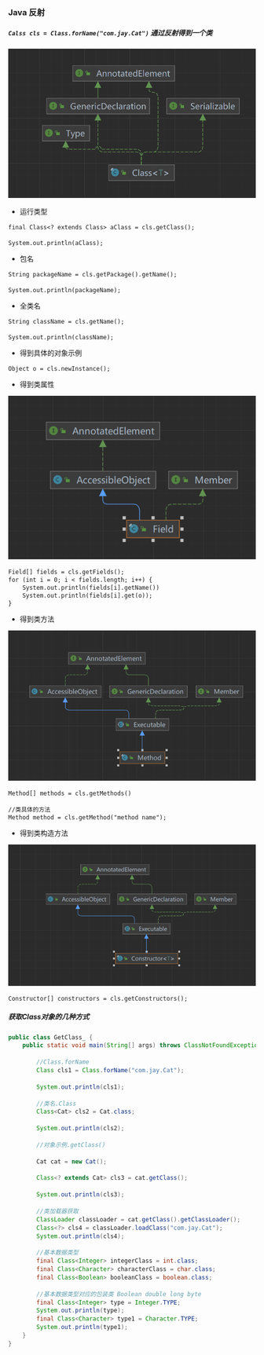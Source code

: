 ### Java 反射


##### `Calss cls = Class.forName("com.jay.Cat")` 通过反射得到一个类

![Class](./class.png)

* 运行类型

```
final Class<? extends Class> aClass = cls.getClass();

System.out.println(aClass);
```

* 包名

```
String packageName = cls.getPackage().getName();

System.out.println(packageName);
```

* 全类名

```
String className = cls.getName();

System.out.println(className);
```

* 得到具体的对象示例

```
Object o = cls.newInstance();
```

* 得到类属性

![fields](./fields.png)

```
Field[] fields = cls.getFields();
for (int i = 0; i < fields.length; i++) {
    System.out.println(fields[i].getName())
    System.out.println(fields[i].get(o));
}
```

* 得到类方法 

![method](./method.png)

```
Method[] methods = cls.getMethods()

//类具体的方法
Method method = cls.getMethod("method name");
```

* 得到类构造方法 

![constructors](./constructors.png)

```
Constructor[] constructors = cls.getConstructors();
```

##### 获取Class对象的几种方式

```java
public class GetClass_ {
    public static void main(String[] args) throws ClassNotFoundException {

        //Class.forName
        Class cls1 = Class.forName("com.jay.Cat");

        System.out.println(cls1);

        //类名.Class
        Class<Cat> cls2 = Cat.class;

        System.out.println(cls2);

        //对象示例.getClass()

        Cat cat = new Cat();

        Class<? extends Cat> cls3 = cat.getClass();

        System.out.println(cls3);

        //类加载器获取
        ClassLoader classLoader = cat.getClass().getClassLoader();
        Class<?> cls4 = classLoader.loadClass("com.jay.Cat");
        System.out.println(cls4);

        //基本数据类型
        final Class<Integer> integerClass = int.class;
        final Class<Character> characterClass = char.class;
        final Class<Boolean> booleanClass = boolean.class;

        //基本数据类型对应的包装类 Boolean double long byte
        final Class<Integer> type = Integer.TYPE;
        System.out.println(type);
        final Class<Character> type1 = Character.TYPE;
        System.out.println(type1);
    }
}

```